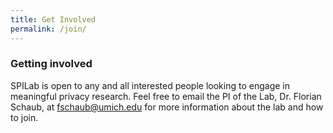 ```yaml
---
title: Get Involved
permalink: /join/
---
```


### Getting involved

SPILab is open to any and all interested people looking to engage in meaningful privacy research. Feel free to email the PI of the Lab, Dr. Florian Schaub, at fschaub@umich.edu for more information about the lab and how to join.
